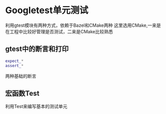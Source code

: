 # Googletest单元测试
利用gtest模块有两种方式，依赖于Bazel和CMake两种
这里选用CMake,一来是在工程中比较好管理是否测试，二来是CMake比较熟悉
## gtest中的断言和打印
``` c++
expect_*
assert_*
```
两种基础的断言
## 宏函数Test
利用Test来编写基本的测试单元